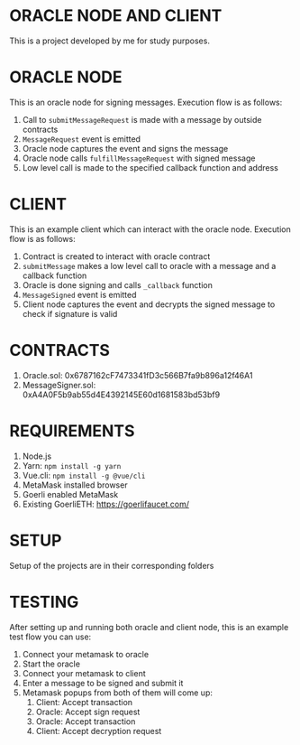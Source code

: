# ORACLE NODE AND CLIENT

This is a project developed by me for study purposes.

# ORACLE NODE
This is an oracle node for signing messages. Execution flow is as follows:
1. Call to `submitMessageRequest` is made with a message by outside contracts
2. `MessageRequest` event is emitted
3. Oracle node captures the event and signs the message
4. Oracle node calls `fulfillMessageRequest` with signed message
5. Low level call is made to the specified callback function and address

# CLIENT
This is an example client which can interact with the oracle node. Execution flow is as follows:
1. Contract is created to interact with oracle contract
2. `submitMessage` makes a low level call to oracle with a message and a callback function
3. Oracle is done signing and calls `_callback` function
4. `MessageSigned` event is emitted
5. Client node captures the event and decrypts the signed message to check if signature is valid

# CONTRACTS
1. Oracle.sol: 0x6787162cF7473341fD3c566B7fa9b896a12f46A1
2. MessageSigner.sol: 0xA4A0F5b9ab55d4E4392145E60d1681583bd53bf9

# REQUIREMENTS
1. Node.js
2. Yarn: `npm install -g yarn`
3. Vue.cli: `npm install -g @vue/cli`
4. MetaMask installed browser
5. Goerli enabled MetaMask
6. Existing GoerliETH: https://goerlifaucet.com/

# SETUP
Setup of the projects are in their corresponding folders

# TESTING
After setting up and running both oracle and client node, this is an example test flow you can use:
1. Connect your metamask to oracle
2. Start the oracle
3. Connect your metamask to client
4. Enter a message to be signed and submit it
5. Metamask popups from both of them will come up:
    1. Client: Accept transaction
    2. Oracle: Accept sign request
    3. Oracle: Accept transaction
    4. Client: Accept decryption request
